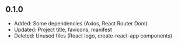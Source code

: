 ## 0.1.0

- Added: Some dependencies (Axios, React Router Dom)
- Updated: Project title, favicons, manifest
- Deleted: Unused files (React logo, create-react-app components)